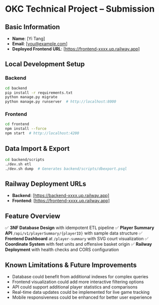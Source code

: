 # OKC Technical Project – Submission

## Basic Information
- **Name**: [Yi Tang]
- **Email**: [you@example.com]
- **Deployed Frontend URL**: [https://frontend-xxxx.up.railway.app]

## Local Development Setup

### Backend
```bash
cd backend
pip install -r requirements.txt
python manage.py migrate
python manage.py runserver  # http://localhost:8000
```

### Frontend
```bash
cd frontend
npm install --force
npm start  # http://localhost:4200
```

## Data Import & Export

```bash
cd backend/scripts
./dev.sh etl
./dev.sh dump  # Generates backend/scripts/dbexport.psql
```

## Railway Deployment URLs

- **Backend**: [https://backend-xxxx.up.railway.app]
- **Frontend**: [https://frontend-xxxx.up.railway.app]

## Feature Overview

✅ **3NF Database Design** with idempotent ETL pipeline
✅ **Player Summary API** `/api/v1/playerSummary/{playerID}` with sample data structure
✅ **Frontend Dashboard** at `/player-summary` with SVG court visualization
✅ **Coordinate System** with feet units and offensive basket origin
✅ **Railway Deployment** with health checks and CORS configuration

## Known Limitations & Future Improvements

- Database could benefit from additional indexes for complex queries
- Frontend visualization could add more interactive filtering options
- API could support additional player statistics and comparisons
- Real-time data updates could be implemented for live game tracking
- Mobile responsiveness could be enhanced for better user experience